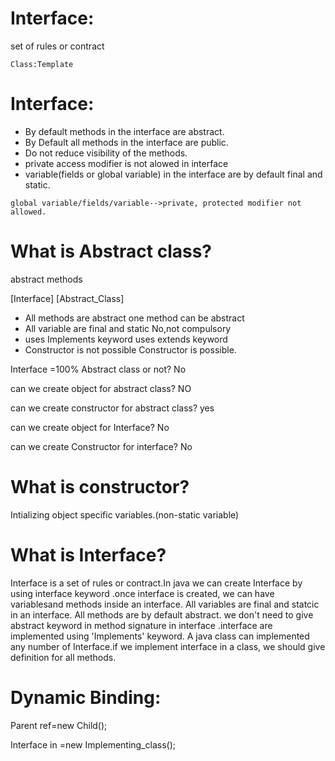 # Interface:
 set of rules or contract

`Class:Template`

# Interface:
* By default methods in the interface are abstract.
* By Default all methods in the interface are public.
* Do not reduce visibility of the methods.
* private access modifier is not alowed in interface  
* variable(fields or global variable) in the interface are by  default final and static.

`global variable/fields/variable-->private, protected modifier not allowed.`


# What is Abstract class?

abstract methods

[Interface]                              [Abstract_Class]
* All methods are abstract              one method can be abstract
* All variable are final and static       No,not compulsory
* uses Implements keyword                uses extends keyword
* Constructor is not possible            Constructor is possible.

Interface =100% Abstract class or not?
No

can we create object for abstract class?
NO

can we create constructor for abstract class?
yes

can we create object for Interface?
No

can we create Constructor for interface?
No

# What is constructor?
Intializing object specific variables.(non-static variable)

# What is Interface?
Interface is a set of rules or contract.In java we can create Interface by using interface keyword .once interface is created, we can have variablesand methods inside an interface. All variables are final and statcic in an interface. All methods are  by default abstract. we don't need to give abstract keyword in method signature in interface .interface are implemented using  'Implements' keyword. A java class can implemented any number of Interface.if we implement interface in a class, we should give definition for all methods.


# Dynamic Binding:

Parent ref=new Child();

Interface in =new Implementing_class();
